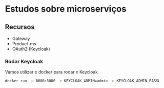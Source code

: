 # Estudos sobre microserviços

## Recursos

- Gateway
- Product-ms
- OAuth2 (Keycloak)

### Rodar Keycloak

Vamos utilizar o docker para rodar o Keycloak

```bash
docker run -p 8080:8080 -e KEYCLOAK_ADMIN=admin -e KEYCLOAK_ADMIN_PASSWORD=admin quay.io/keycloak/keycloak:22.0.5 start-dev
```
